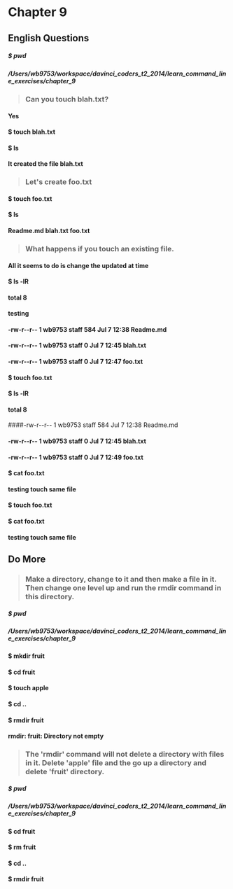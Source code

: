 # Chapter 9

## English Questions

##### $ pwd
##### /Users/wb9753/workspace/davinci_coders_t2_2014/learn_command_line_exercises/chapter_9

>### Can you touch blah.txt?

#### Yes

#### $ touch blah.txt

#### $ ls 

#### It created the file blah.txt

>### Let's create foo.txt

#### $ touch foo.txt

#### $ ls
#### Readme.md  blah.txt   foo.txt

>### What happens if you touch an existing file.

#### All it seems to do is change the updated at time

#### $ ls -lR
#### total 8
#### testing
#### -rw-r--r--  1 wb9753  staff  584 Jul  7 12:38 Readme.md
#### -rw-r--r--  1 wb9753  staff    0 Jul  7 12:45 blah.txt
#### -rw-r--r--  1 wb9753  staff    0 Jul  7 12:47 foo.txt

#### $ touch foo.txt

#### $ ls -lR
#### total 8
####-rw-r--r--  1 wb9753  staff  584 Jul  7 12:38 Readme.md
#### -rw-r--r--  1 wb9753  staff    0 Jul  7 12:45 blah.txt
#### -rw-r--r--  1 wb9753  staff    0 Jul  7 12:49 foo.txt

#### $ cat foo.txt
#### testing touch same file

#### $ touch foo.txt

#### $ cat foo.txt
#### testing touch same file



## Do More

>### Make a directory, change to it and then make a file in it. Then change one level up and run the rmdir command in this directory.

##### $ pwd
##### /Users/wb9753/workspace/davinci_coders_t2_2014/learn_command_line_exercises/chapter_9

#### $ mkdir fruit 

#### $ cd fruit

#### $ touch apple

#### $ cd ..

#### $ rmdir fruit
#### rmdir: fruit: Directory not empty

>### The 'rmdir' command will not delete a directory with files in it. Delete 'apple' file and the go up a directory and delete 'fruit' directory.

##### $ pwd
##### /Users/wb9753/workspace/davinci_coders_t2_2014/learn_command_line_exercises/chapter_9

#### $ cd fruit

#### $ rm fruit

#### $ cd ..

#### $ rmdir fruit

